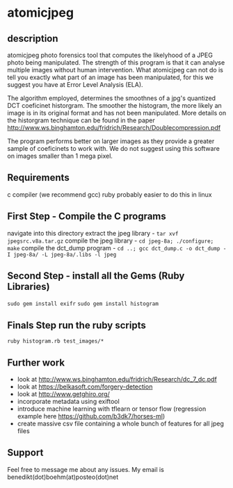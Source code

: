 # atomicjpeg
## description
atomicjpeg photo forensics tool that computes the likelyhood of a JPEG photo being manipulated. The strength of this program is that it can analyse multiple images without human intervention. What atomicjpeg can not do is tell you exactly what part of an image has been manipulated, for this we suggest you have at Error Level Analysis (ELA).

The algorithm employed, determines the smoothnes of a jpg's quantized DCT coeficinet historgram. The smoother the histogram, the more likely an image is in its original format and has not been manipulated. More details on the historgram technique can be found in the paper http://www.ws.binghamton.edu/fridrich/Research/Doublecompression.pdf

The program performs better on larger images as they provide a greater sample of coeficinets to work with. We do not suggest using this software on images smaller than 1 mega pixel.




## Requirements
c compiler (we recommend gcc)
ruby
probably easier to do this in linux

## First Step - Compile the C programs
navigate into this directory
extract the jpeg library - `tar xvf jpegsrc.v8a.tar.gz`
compile the jpeg library - `cd jpeg-8a; ./configure; make`
compile the dct_dump program - `cd ..; gcc dct_dump.c -o dct_dump -I jpeg-8a/ -L jpeg-8a/.libs -l jpeg`

## Second Step - install all the Gems (Ruby Libraries)

`sudo gem install exifr`
`sudo gem install histogram`

## Finals Step run the ruby scripts

`ruby histogram.rb test_images/*`



## Further work
* look at http://www.ws.binghamton.edu/fridrich/Research/dc_7_dc.pdf
* look at https://belkasoft.com/forgery-detection
* look at http://www.getghiro.org/
* incorporate metadata using exiftool
* introduce machine learning with tflearn or tensor flow (regression example here https://github.com/b3dk7/horses-ml)
* create massive csv file containing a whole bunch of features for all jpeg files

## Support
Feel free to message me about any issues. My email is benedikt(dot)boehm(at)posteo(dot)net
